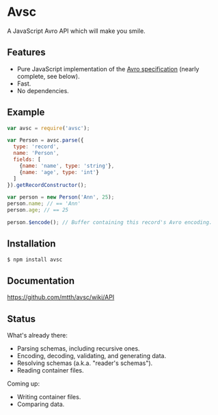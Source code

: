 # Avsc

A JavaScript Avro API which will make you smile.


## Features

+ Pure JavaScript implementation of the [Avro specification](https://avro.apache.org/docs/1.7.7/spec.html) (nearly complete, see below).
+ Fast.
+ No dependencies.


## Example

```javascript
var avsc = require('avsc');

var Person = avsc.parse({
  type: 'record',
  name: 'Person',
  fields: [
    {name: 'name', type: 'string'},
    {name: 'age', type: 'int'}
  ]
}).getRecordConstructor();

var person = new Person('Ann', 25);
person.name; // == 'Ann'
person.age; // == 25

person.$encode(); // Buffer containing this record's Avro encoding.
```


## Installation

```bash
$ npm install avsc
```


## Documentation

https://github.com/mtth/avsc/wiki/API


## Status

What's already there:

+ Parsing schemas, including recursive ones.
+ Encoding, decoding, validating, and generating data.
+ Resolving schemas (a.k.a. "reader's schemas").
+ Reading container files.

Coming up:

+ Writing container files.
+ Comparing data.
